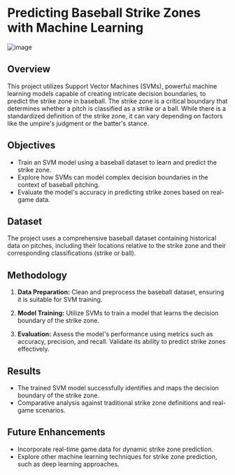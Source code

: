 # Predicting Baseball Strike Zones with Machine Learning

![image](https://github.com/user-attachments/assets/3818ff37-8bd2-4fab-a0a5-dec84a8090e4)

## Overview

This project utilizes Support Vector Machines (SVMs), powerful machine learning models capable of creating intricate decision boundaries, to predict the strike zone in baseball. The strike zone is a critical boundary that determines whether a pitch is classified as a strike or a ball. While there is a standardized definition of the strike zone, it can vary depending on factors like the umpire's judgment or the batter's stance.

## Objectives

- Train an SVM model using a baseball dataset to learn and predict the strike zone.
- Explore how SVMs can model complex decision boundaries in the context of baseball pitching.
- Evaluate the model's accuracy in predicting strike zones based on real-game data.

## Dataset

The project uses a comprehensive baseball dataset containing historical data on pitches, including their locations relative to the strike zone and their corresponding classifications (strike or ball).

## Methodology

1. **Data Preparation:** Clean and preprocess the baseball dataset, ensuring it is suitable for SVM training.
   
2. **Model Training:** Utilize SVMs to train a model that learns the decision boundary of the strike zone.

3. **Evaluation:** Assess the model's performance using metrics such as accuracy, precision, and recall. Validate its ability to predict strike zones effectively.

## Results

- The trained SVM model successfully identifies and maps the decision boundary of the strike zone.
- Comparative analysis against traditional strike zone definitions and real-game scenarios.

## Future Enhancements

- Incorporate real-time game data for dynamic strike zone prediction.
- Explore other machine learning techniques for strike zone prediction, such as deep learning approaches.
